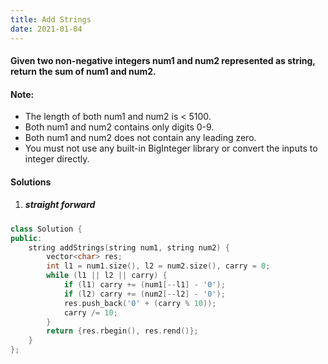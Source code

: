```yaml
---
title: Add Strings
date: 2021-01-04
---
```

#### Given two non-negative integers num1 and num2 represented as string, return the sum of num1 and num2.

#### Note:

- The length of both num1 and num2 is < 5100.
- Both num1 and num2 contains only digits 0-9.
- Both num1 and num2 does not contain any leading zero.
- You must not use any built-in BigInteger library or convert the inputs to integer directly.


#### Solutions

1. ##### straight forward

```cpp
class Solution {
public:
    string addStrings(string num1, string num2) {
        vector<char> res;
        int l1 = num1.size(), l2 = num2.size(), carry = 0;
        while (l1 || l2 || carry) {
            if (l1) carry += (num1[--l1] - '0');
            if (l2) carry += (num2[--l2] - '0');
            res.push_back('0' + (carry % 10));
            carry /= 10;
        }
        return {res.rbegin(), res.rend()};
    }
};
```

